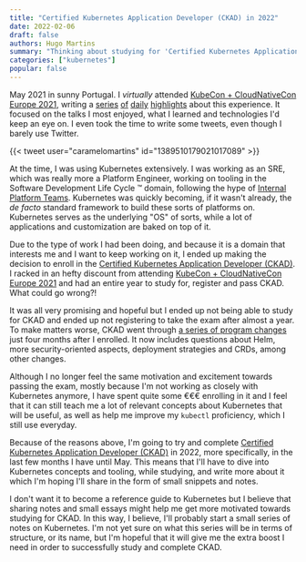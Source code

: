```yaml
---
title: "Certified Kubernetes Application Developer (CKAD) in 2022"
date: 2022-02-06
draft: false
authors: Hugo Martins
summary: "Thinking about studying for 'Certified Kubernetes Application Developer (CKAD)' in 2022 and sharing snippets or notes I write during my studies."
categories: ["kubernetes"]
popular: false
---
```


May 2021 in sunny Portugal. I *virtually* attended [KubeCon + CloudNativeCon Europe 2021](https://events.linuxfoundation.org/archive/2021/kubecon-cloudnativecon-europe/), writing a [series](https://hugomartins.io/essays/2021/05/kubecon-europe-2021-highlights-1/) [of](https://hugomartins.io/essays/2021/05/kubecon-europe-2021-highlights-2/) [daily](https://hugomartins.io/essays/2021/05/kubecon-europe-2021-highlights-3/) [highlights](https://hugomartins.io/essays/2021/05/kubecon-europe-2021-highlights-4/) about this experience. It focused on the talks I most enjoyed, what I learned and technologies I'd keep an eye on. I even took the time to write some tweets, even though I barely use Twitter.

{{< tweet user="caramelomartins" id="1389510179021017089" >}}

At the time, I was using Kubernetes extensively. I was working as an SRE, which was really more a Platform Engineer, working on tooling in the Software Development Life Cycle ™️ domain, following the hype of [Internal Platform Teams](https://humanitec.com/blog/internal-platform-teams-what-are-they-and-do-you-need-one). Kubernetes was quickly becoming, if it wasn't already, the _de facto_ standard framework to build these sorts of platforms on. Kubernetes serves as the underlying "OS" of sorts, while a lot of applications and customization are baked on top of it.

Due to the type of work I had been doing, and because it is a domain that interests me and I want to keep working on it, I ended up making the decision to enroll in the [Certified Kubernetes Application Developer (CKAD)](https://training.linuxfoundation.org/certification/certified-kubernetes-application-developer-ckad/). I racked in an hefty discount from attending [KubeCon + CloudNativeCon Europe 2021](https://events.linuxfoundation.org/archive/2021/kubecon-cloudnativecon-europe/) and had an entire year to study for, register and pass CKAD. What could go wrong?!

It was all very promising and hopeful but I ended up not being able to study for CKAD and ended up not registering to take the exam after almost a year. To make matters worse, CKAD went through [a series of program changes](https://training.linuxfoundation.org/ckad-program-change-2021/) just four months after I enrolled. It now includes questions about Helm, more security-oriented aspects, deployment strategies and CRDs, among other changes.

Although I no longer feel the same motivation and excitement towards passing the exam, mostly because I'm not working as closely with Kubernetes anymore, I have spent quite some €€€ enrolling in it and I feel that it can still teach me a lot of relevant concepts about Kubernetes that will be useful, as well as help me improve my `kubectl` proficiency, which I still use everyday.

Because of the reasons above, I'm going to try and complete [Certified Kubernetes Application Developer (CKAD)](https://training.linuxfoundation.org/certification/certified-kubernetes-application-developer-ckad/) in 2022, more specifically, in the last few months I have until May. This means that I'll have to dive into Kubernetes concepts and tooling, while studying, and write more about it which I'm hoping I'll share in the form of small snippets and notes.

I don't want it to become a reference guide to Kubernetes but I believe that sharing notes and small essays might help me get more motivated towards studying for CKAD. In this way, I believe, I'll probably start a small series of notes on Kubernetes. I'm not yet sure on what this series will be in terms of structure, or its name, but I'm hopeful that it will give me the extra boost I need in order to successfully study and complete CKAD.
